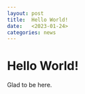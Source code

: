 ```yaml
---
layout: post
title:  Hello World!
date:   <2023-01-24>
categories: news
---
```

# Hello World!
Glad to be here.
